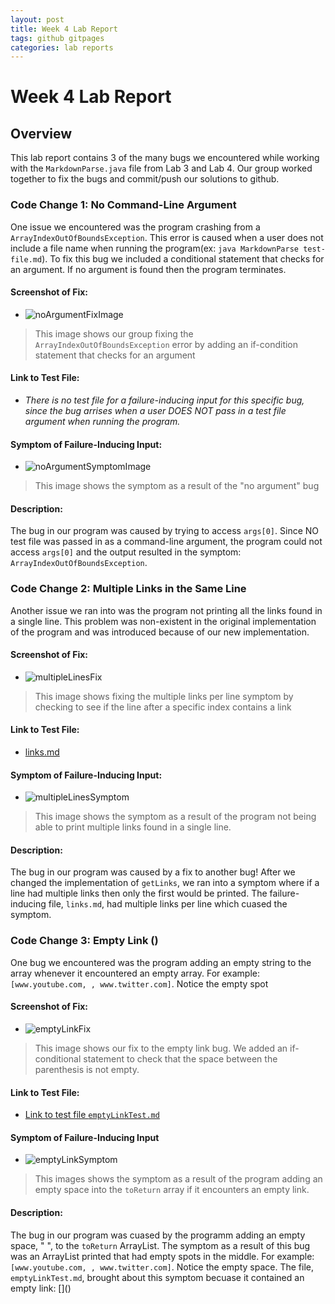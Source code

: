 ```yaml
---
layout: post
title: Week 4 Lab Report
tags: github gitpages
categories: lab reports
---
```


# Week 4 Lab Report

## Overview

This lab report contains 3 of the many bugs we encountered while working with the `MarkdownParse.java` file from Lab 3 and Lab 4. Our group worked together to fix the bugs and commit/push our solutions to github.

### Code Change 1: No Command-Line Argument

One issue we encountered was the program crashing from a `ArrayIndexOutOfBoundsException`. This error is caused when a user does not include a file name when running the program(ex: `java MarkdownParse test-file.md`). To fix this bug we included a conditional statement that checks for an argument. If no argument is found then the program terminates.

#### Screenshot of Fix:
* ![noArgumentFixImage](https://bsalinassanchez.github.io/cse15l-lab-reports/images/noargumentfix.png)
>This image shows our group fixing the `ArrayIndexOutOfBoundsException` error by adding an if-condition statement that checks for an argument

#### Link to Test File:
* *There is no test file for a failure-inducing input for this specific bug, since the bug arrises when a user DOES NOT pass in a test file argument when running the program.*

#### Symptom of Failure-Inducing Input:
* ![noArgumentSymptomImage](https://bsalinassanchez.github.io/cse15l-lab-reports/images/noargumenterror.png)
>This image shows the symptom as a result of the "no argument" bug

#### Description:

The bug in our program was caused by trying to access `args[0]`. Since NO test file was passed in as a command-line argument, the program could not access `args[0]` and the output resulted in the symptom: `ArrayIndexOutOfBoundsException`.


### Code Change 2: Multiple Links in the Same Line
Another issue we ran into was the program not printing all the links found in a single line. This problem was non-existent in the original implementation of the program and was introduced because of our new implementation.

#### Screenshot of Fix:

* ![multipleLinesFix](https://bsalinassanchez.github.io/cse15l-lab-reports/images/multiplelinesfix.png)
>This image shows fixing the multiple links per line symptom by checking to see if the line after a specific index contains a link

#### Link to Test File:
* [links.md](https://github.com/bsalinassanchez/markdown-parse/blob/ba30c2bc957654b5eff12946f7f033e99f9f26f5/links.md)

#### Symptom of Failure-Inducing Input: 
* ![multipleLinesSymptom](https://bsalinassanchez.github.io/cse15l-lab-reports/images/multiplelinessymptom.png)
>This image shows the symptom as a result of the program not being able to print multiple links found in a single line.

#### Description:

The bug in our program was caused by a fix to another bug! After we changed the implementation of `getLinks`, we ran into a symptom where if a line had multiple links then only the first would be printed. The failure-inducing file, `links.md`, had multiple links per line which cuased the symptom.

### Code Change 3: Empty Link ([]())

One bug we encountered was the program adding an empty string to the array whenever it encountered an empty array. For example: `[www.youtube.com, , www.twitter.com]`. Notice the empty spot

#### Screenshot of Fix:

* ![emptyLinkFix](https://bsalinassanchez.github.io/cse15l-lab-reports/images/emptylinkfix.png)
>This image shows our fix to the empty link bug. We added an if-conditional statement to check that the space between the parenthesis is not empty.

#### Link to Test File:

* [Link to test file `emptyLinkTest.md`](https://github.com/bsalinassanchez/markdown-parse/blob/main/emptyLinkTest.md)

#### Symptom of Failure-Inducing Input

* ![emptyLinkSymptom](https://bsalinassanchez.github.io/cse15l-lab-reports/images/emptylinksymptom)
>This images shows the symptom as a result of the program adding an empty space into the `toReturn` array if it encounters an empty link.

#### Description: 

The bug in our program was cuased by the programm adding an empty space, " ", to the `toReturn` ArrayList. The symptom as a result of this bug was an ArrayList printed that had empty spots in the middle. For example: `[www.youtube.com, , www.twitter.com]`. Notice the empty space. The file, `emptyLinkTest.md`, brought about this symptom becuase it contained an empty link: \[\]\(\)





